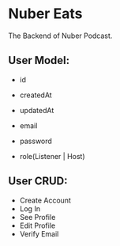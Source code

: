 # Nuber Eats

The Backend of Nuber Podcast.

## User Model:

- id
- createdAt
- updatedAt

- email
- password
- role(Listener | Host)

## User CRUD:

- Create Account
- Log In
- See Profile
- Edit Profile
- Verify Email
